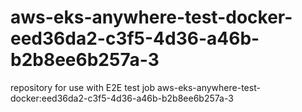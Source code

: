 # aws-eks-anywhere-test-docker-eed36da2-c3f5-4d36-a46b-b2b8ee6b257a-3
repository for use with E2E test job aws-eks-anywhere-test-docker:eed36da2-c3f5-4d36-a46b-b2b8ee6b257a-3

